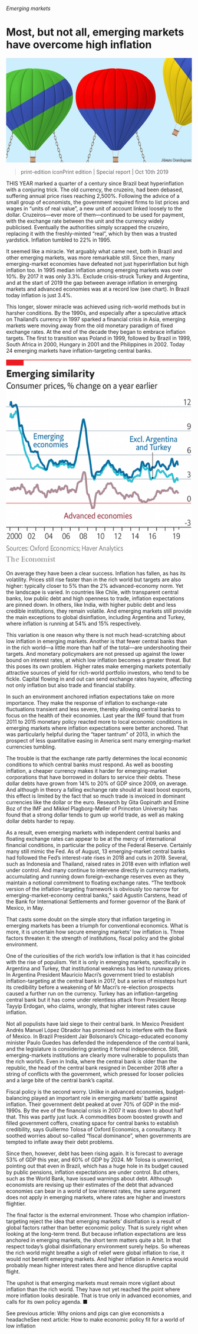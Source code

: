 ###### Emerging markets

# Most, but not all, emerging markets have overcome high inflation 

![image](images/20191012_SRD005_0.jpg) 

> print-edition iconPrint edition | Special report | Oct 10th 2019 

THIS YEAR marked a quarter of a century since Brazil beat hyperinflation with a conjuring trick. The old currency, the cruzeiro, had been debased, suffering annual price rises reaching 2,500%. Following the advice of a small group of economists, the government required firms to list prices and wages in “units of real value”, a new unit of account linked loosely to the dollar. Cruzeiros—ever more of them—continued to be used for payment, with the exchange rate between the unit and the currency widely publicised. Eventually the authorities simply scrapped the cruzeiro, replacing it with the freshly-minted “real”, which by then was a trusted yardstick. Inflation tumbled to 22% in 1995. 

It seemed like a miracle. Yet arguably what came next, both in Brazil and other emerging markets, was more remarkable still. Since then, many emerging-market economies have defeated not just hyperinflation but high inflation too. In 1995 median inflation among emerging markets was over 10%. By 2017 it was only 3.3%. Exclude crisis-struck Turkey and Argentina, and at the start of 2019 the gap between average inflation in emerging markets and advanced economies was at a record low (see chart). In Brazil today inflation is just 3.4%. 

This longer, slower miracle was achieved using rich-world methods but in harsher conditions. By the 1990s, and especially after a speculative attack on Thailand’s currency in 1997 sparked a financial crisis in Asia, emerging markets were moving away from the old monetary paradigm of fixed exchange rates. At the end of the decade they began to embrace inflation targets. The first to transition was Poland in 1999, followed by Brazil in 1999, South Africa in 2000, Hungary in 2001 and the Philippines in 2002. Today 24 emerging markets have inflation-targeting central banks. 

![image](images/20191012_SRC718.png) 

On average they have been a clear success. Inflation has fallen, as has its volatility. Prices still rise faster than in the rich world but targets are also higher: typically closer to 5% than the 2% advanced-economy norm. Yet the landscape is varied. In countries like Chile, with transparent central banks, low public debt and high openness to trade, inflation expectations are pinned down. In others, like India, with higher public debt and less credible institutions, they remain volatile. And emerging markets still provide the main exceptions to global disinflation, including Argentina and Turkey, where inflation is running at 54% and 15% respectively. 

This variation is one reason why there is not much head-scratching about low inflation in emerging markets. Another is that fewer central banks than in the rich world—a little more than half of the total—are undershooting their targets. And monetary policymakers are not pressed up against the lower bound on interest rates, at which low inflation becomes a greater threat. But this poses its own problem. Higher rates make emerging markets potentially attractive sources of yield for rich-world portfolio investors, who tend to be fickle. Capital flowing in and out can send exchange rates haywire, affecting not only inflation but also trade and financial stability. 

In such an environment anchored inflation expectations take on more importance. They make the response of inflation to exchange-rate fluctuations transient and less severe, thereby allowing central banks to focus on the health of their economies. Last year the IMF found that from 2011 to 2015 monetary policy reacted more to local economic conditions in emerging markets where inflation expectations were better anchored. That was particularly helpful during the “taper tantrum” of 2013, in which the prospect of less quantitative easing in America sent many emerging-market currencies tumbling. 

The trouble is that the exchange rate partly determines the local economic conditions to which central banks must respond. As well as boosting inflation, a cheaper currency makes it harder for emerging-market corporations that have borrowed in dollars to service their debts. These dollar debts have grown from 14% to 20% of GDP since 2009, on average. And although in theory a falling exchange rate should at least boost exports, this effect is limited by the fact that so much trade is invoiced in dominant currencies like the dollar or the euro. Research by Gita Gopinath and Emine Boz of the IMF and Mikkel Plagborg-Møller of Princeton University has found that a strong dollar tends to gum up world trade, as well as making dollar debts harder to repay. 

As a result, even emerging markets with independent central banks and floating exchange rates can appear to be at the mercy of international financial conditions, in particular the policy of the Federal Reserve. Certainly many still mimic the Fed. As of August, 13 emerging-market central banks had followed the Fed’s interest-rate rises in 2018 and cuts in 2019. Several, such as Indonesia and Thailand, raised rates in 2018 even with inflation well under control. And many continue to intervene directly in currency markets, accumulating and running down foreign-exchange reserves even as they maintain a notional commitment to floating exchange rates. “The textbook version of the inflation-targeting framework is obviously too narrow for emerging-market-economy central banks,” said Agustín Carstens, head of the Bank for International Settlements and former governor of the Bank of Mexico, in May. 

That casts some doubt on the simple story that inflation targeting in emerging markets has been a triumph for conventional economics. What is more, it is uncertain how secure emerging markets’ low inflation is. Three factors threaten it: the strength of institutions, fiscal policy and the global environment. 

One of the curiosities of the rich world’s low inflation is that it has coincided with the rise of populism. Yet it is only in emerging markets, specifically in Argentina and Turkey, that institutional weakness has led to runaway prices. In Argentina President Mauricio Macri’s government tried to establish inflation-targeting at the central bank in 2017, but a series of missteps hurt its credibility before a weakening of Mr Macri’s re-election prospects caused a further run on the currency. Turkey has an inflation-targeting central bank but it has come under relentless attack from President Recep Tayyip Erdogan, who claims, wrongly, that higher interest rates cause inflation. 

Not all populists have laid siege to their central bank. In Mexico President Andrés Manuel López Obrador has promised not to interfere with the Bank of Mexico. In Brazil President Jair Bolsonaro’s Chicago-educated economy minister Paulo Guedes has defended the independence of the central bank, and the legislature is considering granting it formal independence. Still, emerging-markets institutions are clearly more vulnerable to populists than the rich world’s. Even in India, where the central bank is older than the republic, the head of the central bank resigned in December 2018 after a string of conflicts with the government, which pressed for looser policies and a large bite of the central bank’s capital. 

Fiscal policy is the second worry. Unlike in advanced economies, budget-balancing played an important role in emerging markets’ battle against inflation. Their government debt peaked at over 70% of GDP in the mid-1990s. By the eve of the financial crisis in 2007 it was down to about half that. This was partly just luck. A commodities boom boosted growth and filled government coffers, creating space for central banks to establish credibility, says Guillermo Tolosa of Oxford Economics, a consultancy. It soothed worries about so-called “fiscal dominance”, when governments are tempted to inflate away their debt problems. 

Since then, however, debt has been rising again. It is forecast to average 53% of GDP this year, and 60% of GDP by 2024. Mr Tolosa is unworried, pointing out that even in Brazil, which has a huge hole in its budget caused by public pensions, inflation expectations are under control. But others, such as the World Bank, have issued warnings about debt. Although economists are revising up their estimates of the debt that advanced economies can bear in a world of low interest rates, the same argument does not apply in emerging markets, where rates are higher and investors flightier. 

The final factor is the external environment. Those who champion inflation-targeting reject the idea that emerging markets’ disinflation is a result of global factors rather than better economic policy. That is surely right when looking at the long-term trend. But because inflation expectations are less anchored in emerging markets, the short term matters quite a bit. In that respect today’s global disinflationary environment surely helps. So whereas the rich world might breathe a sigh of relief were global inflation to rise, it would not benefit emerging markets. And higher inflation in America would probably mean higher interest rates there and hence disruptive capital flight. 

The upshot is that emerging markets must remain more vigilant about inflation than the rich world. They have not yet reached the point where more inflation looks desirable. That is true only in advanced economies, and calls for its own policy agenda. ■ 

See previous article: Why onions and pigs can give economists a headacheSee next article: How to make economic policy fit for a world of low inflation 

